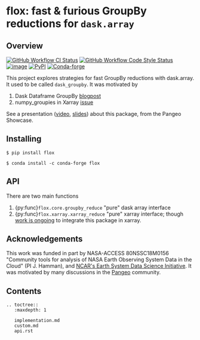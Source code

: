 # flox: fast & furious GroupBy reductions for `dask.array`

## Overview

[![GitHub Workflow CI Status](https://img.shields.io/github/workflow/status/dcherian/flox/CI?logo=github&style=flat)](https://github.com/dcherian/flox/actions)
[![GitHub Workflow Code Style Status](https://img.shields.io/github/workflow/status/dcherian/flox/code-style?label=Code%20Style&style=flat)](https://github.com/dcherian/flox/actions)
[![image](https://img.shields.io/codecov/c/github/dcherian/flox.svg?style=flat)](https://codecov.io/gh/dcherian/flox)
[![PyPI](https://img.shields.io/pypi/v/flox.svg?style=flat)](https://pypi.org/project/flox/)
[![Conda-forge](https://img.shields.io/conda/vn/conda-forge/flox.svg?style=flat)](https://anaconda.org/conda-forge/flox)

This project explores strategies for fast GroupBy reductions with dask.array. It used to be called `dask_groupby`. It was motivated by

1.  Dask Dataframe GroupBy
    [blogpost](https://blog.dask.org/2019/10/08/df-groupby)
2.  numpy_groupies in Xarray
    [issue](https://github.com/pydata/xarray/issues/4473)

See a presentation ([video](https://discourse.pangeo.io/t/november-17-2021-flox-fast-furious-groupby-reductions-with-dask-at-pangeo-scale/2016), [slides](https://docs.google.com/presentation/d/1YubKrwu9zPHC_CzVBhvORuQBW-z148BvX3Ne8XcvWsQ/edit?usp=sharing)) about this package, from the Pangeo Showcase.

## Installing

``` shell
$ pip install flox
```

``` shell
$ conda install -c conda-forge flox
```

## API

There are two main functions
1.  {py:func}`flox.core.groupby_reduce`
    "pure" dask array interface
1.  {py:func}`flox.xarray.xarray_reduce`
    "pure" xarray interface; though [work is ongoing](https://github.com/pydata/xarray/pull/5734) to integrate this
    package in xarray.

## Acknowledgements

This work was funded in part by NASA-ACCESS 80NSSC18M0156 "Community tools for analysis of NASA Earth Observing System
Data in the Cloud" (PI J. Hamman), and [NCAR's Earth System Data Science Initiative](https://ncar.github.io/esds/).
It was motivated by many discussions in the [Pangeo](https://pangeo.io) community.

## Contents
```{eval-rst}
.. toctree::
   :maxdepth: 1

   implementation.md
   custom.md
   api.rst
```
